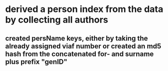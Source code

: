 # derived a person index from the data by collecting all authors
## created persName keys, either by taking the already assigned viaf number or created an md5 hash from the concatenated for- and surname plus prefix "genID"
